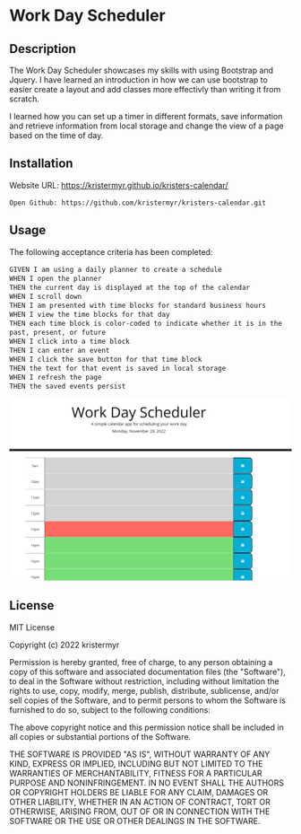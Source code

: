 # Work Day Scheduler

## Description
The Work Day Scheduler showcases my skills with using Bootstrap and Jquery. I have learned an introduction in how we can use bootstrap to easier create a layout and add classes more effectivly than writing it from scratch.

I learned how you can set up a timer in different formats, save information and retrieve information from local storage and change the view of a page based on the time of day.

## Installation
Website URL: https://kristermyr.github.io/kristers-calendar/ 
```
Open Github: https://github.com/kristermyr/kristers-calendar.git
```

## Usage

The following acceptance criteria has been completed: 
```
GIVEN I am using a daily planner to create a schedule
WHEN I open the planner
THEN the current day is displayed at the top of the calendar
WHEN I scroll down
THEN I am presented with time blocks for standard business hours
WHEN I view the time blocks for that day
THEN each time block is color-coded to indicate whether it is in the past, present, or future
WHEN I click into a time block
THEN I can enter an event
WHEN I click the save button for that time block
THEN the text for that event is saved in local storage
WHEN I refresh the page
THEN the saved events persist
```
![The Work Day Scheduler webpage includes a headline explaining the use of the application and a display of todays date](./Assets/Screenshot%202022-11-28%20132002.png)


## License

MIT License

Copyright (c) 2022 kristermyr

Permission is hereby granted, free of charge, to any person obtaining a copy
of this software and associated documentation files (the "Software"), to deal
in the Software without restriction, including without limitation the rights
to use, copy, modify, merge, publish, distribute, sublicense, and/or sell
copies of the Software, and to permit persons to whom the Software is
furnished to do so, subject to the following conditions:

The above copyright notice and this permission notice shall be included in all
copies or substantial portions of the Software.

THE SOFTWARE IS PROVIDED "AS IS", WITHOUT WARRANTY OF ANY KIND, EXPRESS OR
IMPLIED, INCLUDING BUT NOT LIMITED TO THE WARRANTIES OF MERCHANTABILITY,
FITNESS FOR A PARTICULAR PURPOSE AND NONINFRINGEMENT. IN NO EVENT SHALL THE
AUTHORS OR COPYRIGHT HOLDERS BE LIABLE FOR ANY CLAIM, DAMAGES OR OTHER
LIABILITY, WHETHER IN AN ACTION OF CONTRACT, TORT OR OTHERWISE, ARISING FROM,
OUT OF OR IN CONNECTION WITH THE SOFTWARE OR THE USE OR OTHER DEALINGS IN THE
SOFTWARE.
